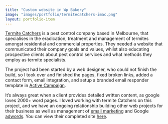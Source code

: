 ```yaml
---
title: "Custom website in Wp Bakery"
image: "images/portfolio/termitecatchers-imac.png"
layout: portfolio-item
---
```


[Termite Catchers](https://termitecatchers.com.au/) is a pest control company based in Melbourne, that specialises in the eradication, treatment and management of termites amongst residential and commercial properties. They needed a website that communicated their company goals and values, whilst also educating prospective clients about pest control services and what methods they employ as termite specialists.

The project had been started by a web designer, who could not finish the build, so I took over and finished the pages, fixed broken links, added a contact form, email integration, and setup a branded email responder template in [Active Campaign](https://www.activecampaign.com/).

It’s always great when a client provides detailed written content, as google loves 2000+ word pages. I loved working with termite Catchers on this project, and we have an ongoing relationship building other web projects for their business as well as management of [email marketing](https://www.activecampaign.com/) and Google [adwords](https://ads.google.com/). You can view their completed site [here](https://termitecatchers.com.au/).